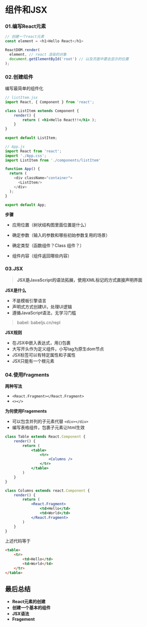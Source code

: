# 组件和JSX

### 01.编写React元素

```js
// 创建一个react元素
const element = <h1>Hello React</h1> 

ReactDOM.render(
  element, // react 渲染的对象
  document.getElementById('root') // 以及页面中要去显示的位置
);
```



### 02.创建组件

编写最简单的组件化

```jsx
// listItem.jsx
import React, { Component } from 'react';

class ListItem extends Component {
    render() { 
        return ( <h1>Hello React!!</h1> );
    }
}
 
export default ListItem;
```

```js
// App.js
import React from 'react';
import './App.css';
import ListItem from './components/listItem'

function App() {
  return (
    <div className="container">
      <ListItem/>
    </div>
  );
}

export default App;
```

**步骤**

+ 应用位置（树状结构图里面位置是什么）
+ 确定参数（输入的参数和哪些初始参数复用的场景）

+ 确定类型（函数组件？Class 组件？）
+ 组件内容（组件返回哪些内容）



### 03.JSX

> **JSX是JavaScript的语法拓展，使用XML标记的方式直接声明界面**

**JSX是什么**

+ 不是模板引擎语言
+ 声明式方式创建UI，处理UI逻辑
+ 遵循JavaScript语法，无学习门槛

> babel:  babeljs.cn/repl



**JSX规则**

+ 在JSX中嵌入表达式，用{}包裹
+ 大写开头作为定义组件，小写tag为原生dom节点
+ JSX标签可以有特定属性和子属性
+ JSX只能有一个根元素



### 04.使用Fragments

**两种写法**

+ `<React.Fragment></React.Fragment>`
+ `<></>`

**为何使用Fragements**

+ 可以包含并列的子元素代替 `<div></div>`
+ 编写表格组件，包裹子元素让html生效

```jsx
class Table extends React.Component {
    render() {
        return (
            <table>
                <tr>
                	<Columns />
                </tr>
            </table>
        )
    }
}

class Columns extends react.Component {
    render() {
        return (
            <React.Fragment>
                <td>Hello</td>
                <td>World</td>
            </React.Fragment>
        )
    }
}
```

上述代码等于

```html
<table>
    <tr>
        <td>Hello</td>
        <td>World</td>
    </tr>
</table>
```





## 最后总结

+ **React元素的创建**
+ **创建一个基本的组件**
+ **JSX语法**
+ **Fragement**